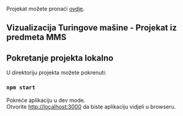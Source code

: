 Projekat možete pronaći [ovdje](https://turing-mms.herokuapp.com/).
## Vizualizacija Turingove mašine - Projekat iz predmeta MMS


## Pokretanje projekta lokalno

U direktoriju projekta možete pokrenuti:

### `npm start`

Pokreće aplikaciju u dev mode.<br />
Otvorite [http://localhost:3000](http://localhost:3000) da biste aplikaciju vidjeli u browseru.

